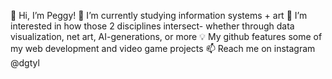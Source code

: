 👋 Hi, I’m Peggy!
🌱 I’m currently studying information systems + art
👀 I’m interested in how those 2 disciplines intersect- whether through data visualization, net art, AI-generations, or more
💡 My github features some of my web development and video game projects
📫 Reach me on instagram @dgtyl


<!---
- 💞️ I’m looking to collaborate on ...

shenpeg/shenpeg is a ✨ special ✨ repository because its `README.md` (this file) appears on your GitHub profile.
You can click the Preview link to take a look at your changes.
--->
